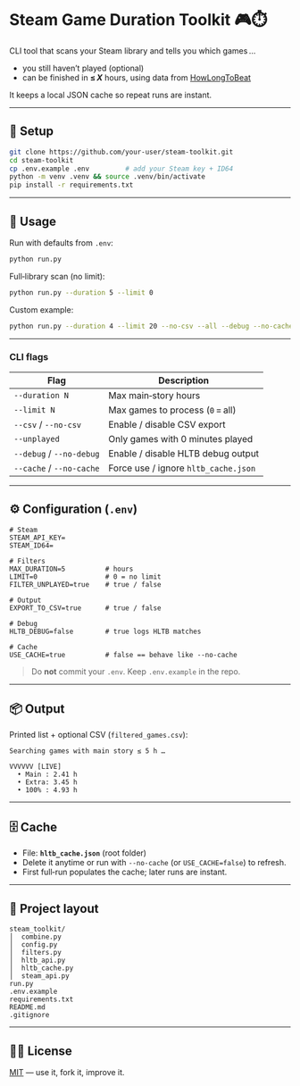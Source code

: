 # Steam Game Duration Toolkit 🎮⏱️

CLI tool that scans your Steam library and tells you which games …

- you still haven’t played (optional)  
- can be finished in **≤ _​X_​** hours, using data from [HowLongToBeat](https://howlongtobeat.com)

It keeps a local JSON cache so repeat runs are instant.

---

## 🔧 Setup

```bash
git clone https://github.com/your‑user/steam‑toolkit.git
cd steam‑toolkit
cp .env.example .env         # add your Steam key + ID64
python -m venv .venv && source .venv/bin/activate
pip install -r requirements.txt
```

---

## 🚀 Usage

Run with defaults from `.env`:

```bash
python run.py
```

Full‑library scan (no limit):

```bash
python run.py --duration 5 --limit 0
```

Custom example:

```bash
python run.py --duration 4 --limit 20 --no-csv --all --debug --no-cache
```

---

### CLI flags

| Flag                     | Description                                           |
|--------------------------|-------------------------------------------------------|
| `--duration N`           | Max main‑story hours                                  |
| `--limit N`              | Max games to process (`0` = all)                      |
| `--csv` / `--no-csv`     | Enable / disable CSV export                           |
| `--unplayed`             | Only games with 0 minutes played                      |
| `--debug` / `--no-debug` | Enable / disable HLTB debug output                    |
| `--cache` / `--no-cache` | Force use / ignore `hltb_cache.json`                  |


---

## ⚙️ Configuration (`.env`)

```dotenv
# Steam
STEAM_API_KEY=
STEAM_ID64=

# Filters
MAX_DURATION=5          # hours
LIMIT=0                 # 0 = no limit
FILTER_UNPLAYED=true    # true / false

# Output
EXPORT_TO_CSV=true      # true / false

# Debug
HLTB_DEBUG=false        # true logs HLTB matches

# Cache
USE_CACHE=true          # false == behave like --no-cache
```

> Do **not** commit your `.env`. Keep `.env.example` in the repo.

---

## 📦 Output

Printed list + optional CSV (`filtered_games.csv`):

```
Searching games with main story ≤ 5 h …

VVVVVV [LIVE]
  • Main : 2.41 h
  • Extra: 3.45 h
  • 100% : 4.93 h
```

---

## 🗄️ Cache

- File: **`hltb_cache.json`** (root folder)  
- Delete it anytime or run with `--no-cache` (or `USE_CACHE=false`) to refresh.  
- First full‑run populates the cache; later runs are instant.

---

## 📁 Project layout

```
steam_toolkit/
│  combine.py
│  config.py
│  filters.py
│  hltb_api.py
│  hltb_cache.py
│  steam_api.py
run.py
.env.example
requirements.txt
README.md
.gitignore
```

---

## 🧑‍💻 License

[MIT](LICENSE) — use it, fork it, improve it.
